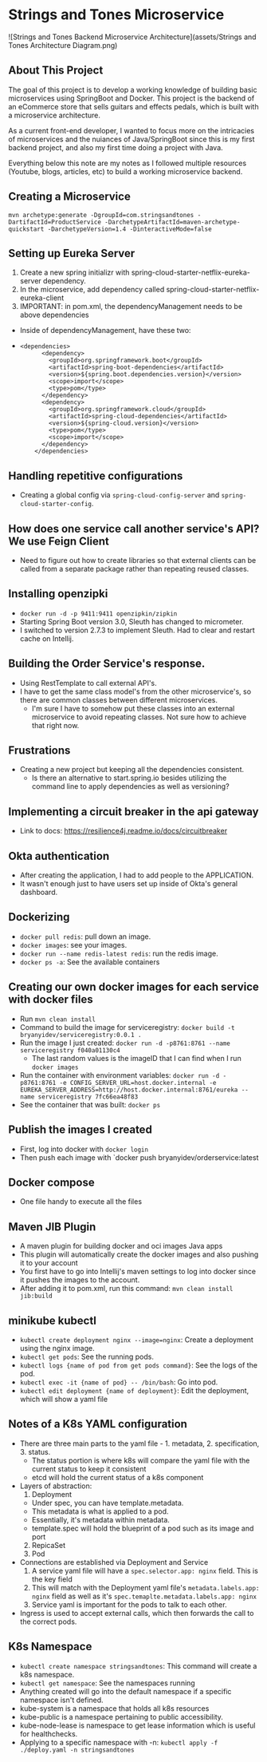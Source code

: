 # Strings and Tones Microservice

![Strings and Tones Backend Microservice Architecture](assets/Strings and Tones Architecture Diagram.png)

## About This Project
The goal of this project is to develop a working knowledge of building basic microservices using SpringBoot and Docker.
This project is the backend of an eCommerce store that sells guitars and effects pedals, which is built with a microservice architecture.

As a current front-end developer, I wanted to focus more on the intricacies of microservices and the nuiances of Java/SpringBoot since this is my first backend project, and also my first time doing a project with Java.

Everything below this note are my notes as I followed multiple resources (Youtube, blogs, articles, etc) to build a working microservice backend.

## Creating a Microservice
`mvn archetype:generate -DgroupId=com.stringsandtones -DartifactId=ProductService -DarchetypeArtifactId=maven-archetype-quickstart -DarchetypeVersion=1.4 -DinteractiveMode=false`


## Setting up Eureka Server
1. Create a new spring initializr with spring-cloud-starter-netflix-eureka-server dependency.
2. In the microservice, add dependency called spring-cloud-starter-netflix-eureka-client
3. IMPORTANT: in pom.xml, the dependencyManagement needs to be above dependencies
  - Inside of dependencyManagement, have these two:
  - ```
    <dependencies>
          <dependency>
            <groupId>org.springframework.boot</groupId>
            <artifactId>spring-boot-dependencies</artifactId>
            <version>${spring.boot.dependencies.version}</version>
            <scope>import</scope>
            <type>pom</type>
          </dependency>
          <dependency>
            <groupId>org.springframework.cloud</groupId>
            <artifactId>spring-cloud-dependencies</artifactId>
            <version>${spring-cloud.version}</version>
            <type>pom</type>
            <scope>import</scope>
          </dependency>
        </dependencies>

      ```
## Handling repetitive configurations
- Creating a global config via `spring-cloud-config-server` and `spring-cloud-starter-config`.

## How does one service call another service's API? We use Feign Client
- Need to figure out how to create libraries so that external clients can be called from a separate package rather than repeating reused classes.

## Installing openzipki
- `docker run -d -p 9411:9411 openzipkin/zipkin`
- Starting Spring Boot version 3.0, Sleuth has changed to micrometer.
- I switched to version 2.7.3 to implement Sleuth. Had to clear and restart cache on Intellij.

## Building the Order Service's response.
- Using RestTemplate to call external API's. 
- I have to get the same class model's from the other microservice's, so there are common classes between different microservices. 
  - I'm sure I have to somehow put these classes into an external microservice to avoid repeating classes. Not sure how to achieve that right now.


## Frustrations
- Creating a new project but keeping all the dependencies consistent.
  - Is there an alternative to start.spring.io besides utilizing the command line to apply dependencies as well as versioning?

## Implementing a circuit breaker in the api gateway
- Link to docs: https://resilience4j.readme.io/docs/circuitbreaker

## Okta authentication
- After creating the application, I had to add people to the APPLICATION. 
- It wasn't enough just to have users set up inside of Okta's general dashboard.

## Dockerizing
- `docker pull redis`: pull down an image.
- `docker images`: see your images.
- `docker run --name redis-latest redis`: run the redis image.
- `docker ps -a`: See the available containers

## Creating our own docker images for each service with docker files
- Run `mvn clean install`
- Command to build the image for serviceregistry: `docker build -t bryanyidev/serviceregistry:0.0.1 .`
- Run the image I just created: `docker run -d -p8761:8761 --name serviceregistry f040a01130c4`
  - The last random values is the imageID that I can find when I run `docker images`
- Run the container with environment variables: `docker run -d -p8761:8761 -e CONFIG_SERVER_URL=host.docker.internal -e EUREKA_SERVER_ADDRESS=http://host.docker.internal:8761/eureka --name serviceregistry 7fc66ea48f83`
- See the container that was built: `docker ps`

## Publish the images I created
- First, log into docker with `docker login`
- Then push each image with `docker push bryanyidev/orderservice:latest

## Docker compose
- One file handy to execute all the files

## Maven JIB Plugin
- A maven plugin for building docker and oci images Java apps
- This plugin will automatically create the docker images and also pushing it to your account
- You first have to go into Intellij's maven settings to log into docker since it pushes the images to the account.
- After adding it to pom.xml, run this command: `mvn clean install jib:build`

## minikube kubectl
- `kubectl create deployment nginx --image=nginx`: Create a deployment using the nginx image.
- `kubectl get pods`: See the running pods.
- `kubectl logs {name of pod from get pods command}`: See the logs of the pod.
- `kubectl exec -it {name of pod} -- /bin/bash`: Go into pod.
- `kubectl edit deployment {name of deployment}`: Edit the deployment, which will show a yaml file

## Notes of a K8s YAML configuration
- There are three main parts to the yaml file - 1. metadata, 2. specification, 3. status.
  - The status portion is where k8s will compare the yaml file with the current status to keep it consistent
  - etcd will hold the current status of a k8s component
- Layers of abstraction:
  1. Deployment
    - Under spec, you can have template.metadata.
    - This metadata is what is applied to a pod.
    - Essentially, it's metadata within metadata.
    - template.spec will hold the blueprint of a pod such as its image and port
  2. RepicaSet
  3. Pod
- Connections are established via Deployment and Service
  1. A service yaml file will have a `spec.selector.app: nginx` field. This is the key field
  2. This will match with the Deployment yaml file's `metadata.labels.app: nginx` field as well as it's `spec.temaplte.metadata.labels.app: nginx`
  3. Service yaml is important for the pods to talk to each other.
- Ingress is used to accept external calls, which then forwards the call to the correct pods.

## K8s Namespace
- `kubectl create namespace stringsandtones`: This command will create a k8s namespace.
- `kubectl get namespace`: See the namespaces running
- Anything created will go into the default namespace if a specific namespace isn't defined.
- kube-system is a namespace that holds all k8s resources
- kube-public is a namespace pertaining to public accessibility.
- kube-node-lease is namespace to get lease information which is useful for healthchecks.
- Applying to a specific namespace with -n: `kubectl apply -f ./deploy.yaml -n stringsandtones`
